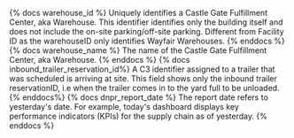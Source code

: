 {% docs warehouse_id %} Uniquely identifies a Castle Gate Fulfillment Center, aka Warehouse. This identifier identifies only the building itself and does not include the on-site parking/off-site parking. Different from Facility ID as the warehouseID only identifies Wayfair Warehouses. {% enddocs %}
{% docs warehouse_name %} The name of the Castle Gate Fulfillment Center, aka Warehouse. {% enddocs %}
{% docs inbound_trailer_reservation_id%} A C3 identifier assigned to a trailer that was scheduled is arriving at site. This field shows only the inbound trailer reservationID, i.e when the trailer comes in to the yard full to be unloaded. {% enddocs%}
{% docs dnpr_report_date %}
The report date refers to yesterday's date. For example, today's dashboard displays key performance indicators (KPIs) for the supply chain as of yesterday.
{% enddocs %}